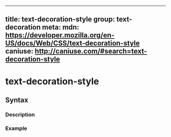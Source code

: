 
  ---
  title: text-decoration-style
  group: text-decoration
  meta:
    mdn: https://developer.mozilla.org/en-US/docs/Web/CSS/text-decoration-style
    caniuse: http://caniuse.com/#search=text-decoration-style
  ---

  # text-decoration-style
  <!--- Introduction for text-decoration-style, keep it brief and set the overall context -->

  ## Syntax
  <!--- Introduce the various syntax for text-decoration-style -->

  ### Description
  <!--- For each major section of syntax, provide a description explaining its usage further -->

  ### Example
  <!--- Provide code examples for the syntax block you're currently describing -->